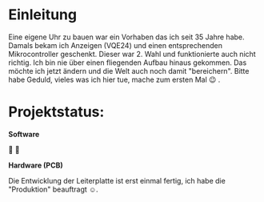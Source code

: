 # Einleitung

Eine eigene Uhr zu bauen war ein Vorhaben das ich seit 35 Jahre habe. Damals bekam ich Anzeigen (VQE24) und einen entsprechenden Mikrocontroller geschenkt. Dieser war 2. Wahl und funktionierte auch nicht richtig. Ich bin nie über einen fliegenden Aufbau hinaus gekommen. Das möchte ich jetzt ändern und die Welt auch noch damit "bereichern". Bitte habe Geduld, vieles was ich hier tue, mache zum ersten Mal :wink: .

# Projektstatus:
**Software**

:construction: :construction_worker:

**Hardware (PCB)**

Die Entwicklung der Leiterplatte ist erst einmal fertig, ich habe die "Produktion" beauftragt :relaxed:.
